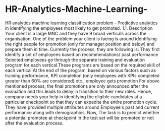# HR-Analytics-Machine-Learning-
HR analytics machine learning classification problem - Predictive analytics in identifying the employees most likely to get promoted.
1.1. Description
Your client is a large MNC and they have 9 broad verticals across the organisation.
One of the problem your client is facing is around identifying the right people for promotion (only for manager position and below) 
and prepare them in time.
Currently the process, they are following is: They first identify a set of employees based on recommendations/ past performance Selected 
employees go through the separate training and evaluation program for each vertical.These programs are based on the required skill 
of each vertical
At the end of the program, based on various factors such as training performance, KPI completion 
(only employees with KPIs completed greater than 60% are considered) etc., employee gets promotion For 
above mentioned process, the final promotions are only announced after the evaluation and this leads to delay 
in transition to their new roles. Hence, company needs your help in identifying the eligible candidates at a 
particular checkpoint so that they can expedite the entire promotion cycle.
They have provided multiple attributes around Employee's past and current performance along with demographics. 
Now, The task is to predict whether a potential promotee at checkpoint in the test set will be promoted or not 
after the evaluation process.
